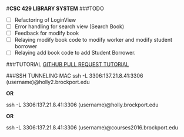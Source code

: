 #**CSC 429 LIBRARY SYSTEM**
###TODO
- [ ] Refactoring of LoginView
- [ ] Error handling for search view (Search Book)
- [ ] Feedback for modify book 
- [ ] Relaying modify book code to modify worker and modify student borrower
- [ ] Relaying add book code to add Student Borrower.

###TUTORIAL
[GITHUB PULL REQUEST TUTORIAL](https://www.youtube.com/watch?v=oFYyTZwMyAg)

###SSH TUNNELING MAC
ssh -L 3306:137.21.8.41:3306 (username)@holly2.brockport.edu

**OR** 

ssh -L 3306:137.21.8.41:3306 (username)@holly.brockport.edu

**OR**

ssh -L 3306:137.21.8.41:3306 (username)@courses2016.brockport.edu
